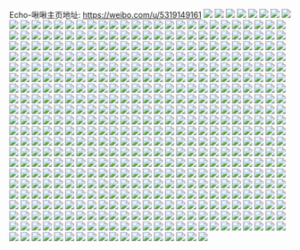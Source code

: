 Echo-啾啾主页地址: https://weibo.com/u/5319149161 
![](https://wx4.sinaimg.cn/mw2000/005NYBGply1h9jtif87vxj30wi10d443.jpg) 
![](https://wx4.sinaimg.cn/mw2000/005NYBGply1h9jtievoexj30wh1istib.jpg) 
![](https://wx4.sinaimg.cn/mw2000/005NYBGply1h9jtifme7ej30wi1it12x.jpg) 
![](https://wx4.sinaimg.cn/mw2000/005NYBGply1h907lr3vkzj31k522vkjl.jpg) 
![](https://wx4.sinaimg.cn/mw2000/005NYBGply1h907lsnb72j31lx258kjl.jpg) 
![](https://wx4.sinaimg.cn/mw2000/005NYBGply1h86996y9qxj31o0280e81.jpg) 
![](https://wx4.sinaimg.cn/mw2000/005NYBGply1h86997lfwyj31o0280e81.jpg) 
![](https://wx4.sinaimg.cn/mw2000/005NYBGply1h83rbi8rgpj30rr1dch0m.jpg) 
![](https://wx4.sinaimg.cn/mw2000/005NYBGply1h78kjb19rpj31kw0w010m.jpg) 
![](https://wx4.sinaimg.cn/mw2000/005NYBGply1h78kjbdlz2j30qo0zkn5m.jpg) 
![](https://wx4.sinaimg.cn/mw2000/005NYBGply1h78kjbovpqj30vq0nt0yb.jpg) 
![](https://wx4.sinaimg.cn/mw2000/005NYBGply1h78kjda0hrj31by1zwqgd.jpg) 
![](https://wx4.sinaimg.cn/mw2000/005NYBGply1h78kjaqt1oj311y1kwqk3.jpg) 
![](https://wx4.sinaimg.cn/mw2000/005NYBGply1h78kjc0r01j30u01syq7n.jpg) 
![](https://wx4.sinaimg.cn/mw2000/005NYBGply1h78kjco4xqj30w01kwthm.jpg) 
![](https://wx4.sinaimg.cn/mw2000/005NYBGply1h78kjcclcvj31871kwh00.jpg) 
![](https://wx4.sinaimg.cn/mw2000/005NYBGply1h78kjcvj1bj311x1kwdpf.jpg) 
![](https://wx4.sinaimg.cn/mw2000/005NYBGply1h6sdkcb8pxj31zq2oh4qq.jpg) 
![](https://wx4.sinaimg.cn/mw2000/005NYBGply1h6sdk1brbej31nz280ain.jpg) 
![](https://wx4.sinaimg.cn/mw2000/005NYBGply1h6sdjzoy63j31nz2804qq.jpg) 
![](https://wx4.sinaimg.cn/mw2000/005NYBGply1h6sdjreisxj31o02801ky.jpg) 
![](https://wx4.sinaimg.cn/mw2000/005NYBGply1h6sdju1sbdj31o02801ky.jpg) 
![](https://wx4.sinaimg.cn/mw2000/005NYBGply1h6sdjvhd4bj31o0280x6p.jpg) 
![](https://wx4.sinaimg.cn/mw2000/005NYBGply1h6sdk9kv9bj31kt23shdt.jpg) 
![](https://wx4.sinaimg.cn/mw2000/005NYBGply1h6sdjslrvoj31o0280gu5.jpg) 
![](https://wx4.sinaimg.cn/mw2000/005NYBGply1h6sdk2rllgj31nz280u0x.jpg) 
![](https://wx4.sinaimg.cn/mw2000/005NYBGply1h6sdjwv2bdj31o028010z.jpg) 
![](https://wx4.sinaimg.cn/mw2000/005NYBGply1h6sdjybovej31nz280u0x.jpg) 
![](https://wx4.sinaimg.cn/mw2000/005NYBGply1h6sdjpyn39j31nz280jwk.jpg) 
![](https://wx4.sinaimg.cn/mw2000/005NYBGply1h6q4mypaw1j31o0280hdu.jpg) 
![](https://wx4.sinaimg.cn/mw2000/005NYBGply1h6q4m8qjmcj32801o0wnz.jpg) 
![](https://wx4.sinaimg.cn/mw2000/005NYBGply1h6q4mwxr5aj32801o07d2.jpg) 
![](https://wx4.sinaimg.cn/mw2000/005NYBGply1h6q4muyqq3j31jo2281ky.jpg) 
![](https://wx4.sinaimg.cn/mw2000/005NYBGply1h6q4n0b5rdj32801o0x6p.jpg) 
![](https://wx4.sinaimg.cn/mw2000/005NYBGply1h6q4n8900bj31o02804qq.jpg) 
![](https://wx4.sinaimg.cn/mw2000/005NYBGply1h6q4n70z26j31o0280x6p.jpg) 
![](https://wx4.sinaimg.cn/mw2000/005NYBGply1h6q4o5udh9j315o334qv6.jpg) 
![](https://wx4.sinaimg.cn/mw2000/005NYBGply1h6mcpu1ou3j32802yoqv8.jpg) 
![](https://wx4.sinaimg.cn/mw2000/005NYBGply1h6mcpr9pqaj316o1kw1kx.jpg) 
![](https://wx4.sinaimg.cn/mw2000/005NYBGply1h6mcbym0bpj31o0280qf2.jpg) 
![](https://wx4.sinaimg.cn/mw2000/005NYBGply1h6lg34l40cj328028014t.jpg) 
![](https://wx4.sinaimg.cn/mw2000/005NYBGply1h6lg2yric3j30xc3vru0x.jpg) 
![](https://wx4.sinaimg.cn/mw2000/005NYBGply1h6lg41gsljj31o02budm9.jpg) 
![](https://wx4.sinaimg.cn/mw2000/005NYBGply1h6lg3110mhj315o38hgti.jpg) 
![](https://wx4.sinaimg.cn/mw2000/005NYBGply1h6gsw9eys1j32do369k2d.jpg) 
![](https://wx4.sinaimg.cn/mw2000/005NYBGply1h6gsjueylhj312h0whncr.jpg) 
![](https://wx4.sinaimg.cn/mw2000/005NYBGply1h6gsmnymuqj315o2et1ky.jpg) 
![](https://wx4.sinaimg.cn/mw2000/005NYBGply1h6gsjmql0zj315o33oq6k.jpg) 
![](https://wx4.sinaimg.cn/mw2000/005NYBGply1h6gsjozzygj30xc4xs4qq.jpg) 
![](https://wx4.sinaimg.cn/mw2000/005NYBGply1h6gsq6sesxj313u0tun7x.jpg) 
![](https://wx4.sinaimg.cn/mw2000/005NYBGply1h6gsk0ppklj32bz340nbo.jpg) 
![](https://wx4.sinaimg.cn/mw2000/005NYBGply1h6gstp3j46j30u0140gpl.jpg) 
![](https://wx4.sinaimg.cn/mw2000/005NYBGply1h6gsyiak19j31o02you0y.jpg) 
![](https://wx4.sinaimg.cn/mw2000/005NYBGply1h6fsogpyywj31o01o0e81.jpg) 
![](https://wx4.sinaimg.cn/mw2000/005NYBGply1h6fso77yrej32c02c0kjm.jpg) 
![](https://wx4.sinaimg.cn/mw2000/005NYBGply1h65a24jo4ej32c03407wi.jpg) 
![](https://wx4.sinaimg.cn/mw2000/005NYBGply1h65a23cag3j32c033zx6p.jpg) 
![](https://wx4.sinaimg.cn/mw2000/005NYBGply1h65a2795q8j31o0280npd.jpg) 
![](https://wx4.sinaimg.cn/mw2000/005NYBGply1h5toh8s8j4j32bu35s4qq.jpg) 
![](https://wx4.sinaimg.cn/mw2000/005NYBGply1h65a25oxsuj31o0280n4k.jpg) 
![](https://wx4.sinaimg.cn/mw2000/005NYBGply1h65a20zdhyj31o02807wi.jpg) 
![](https://wx4.sinaimg.cn/mw2000/005NYBGply1h65a28drdqj31o0280qv5.jpg) 
![](https://wx4.sinaimg.cn/mw2000/005NYBGply1h65a22fp27j31o028w4qq.jpg) 
![](https://wx4.sinaimg.cn/mw2000/005NYBGply1h65a2btofbj31o0280kjl.jpg) 
![](https://wx4.sinaimg.cn/mw2000/005NYBGply1h65a1y9jsmj32c034x4qq.jpg) 
![](https://wx4.sinaimg.cn/mw2000/005NYBGply1h65a1z7s40j32c0340qv5.jpg) 
![](https://wx4.sinaimg.cn/mw2000/005NYBGply1h65a29mid6j31o0280dns.jpg) 
![](https://wx4.sinaimg.cn/mw2000/005NYBGply1h65a2aoyknj31o028044k.jpg) 
![](https://wx4.sinaimg.cn/mw2000/005NYBGply1h65a2djsi6j31sc2ds4qp.jpg) 
![](https://wx4.sinaimg.cn/mw2000/005NYBGply1h65a2ctxe5j32bz2bzqv6.jpg) 
![](https://wx4.sinaimg.cn/mw2000/005NYBGply1h60pfwt1i7j31o0280wux.jpg) 
![](https://wx4.sinaimg.cn/mw2000/005NYBGply1h60pfxyou6j32801o0e0d.jpg) 
![](https://wx4.sinaimg.cn/mw2000/005NYBGply1h60pg0k9vvj31o02804qq.jpg) 
![](https://wx4.sinaimg.cn/mw2000/005NYBGply1h60pfq09xdj32c033z4qq.jpg) 
![](https://wx4.sinaimg.cn/mw2000/005NYBGply1h60pg4in0cj32c033z4qr.jpg) 
![](https://wx4.sinaimg.cn/mw2000/005NYBGply1h60pfsbzlxj32c033z4qq.jpg) 
![](https://wx4.sinaimg.cn/mw2000/005NYBGply1h60pkdhgtfj315o3344qp.jpg) 
![](https://wx4.sinaimg.cn/mw2000/005NYBGply1h60pkca0hij315o3340z0.jpg) 
![](https://wx4.sinaimg.cn/mw2000/005NYBGply1h60pfufforj31j921oq95.jpg) 
![](https://wx4.sinaimg.cn/mw2000/005NYBGply1h5w724a2z9j31nz2804qq.jpg) 
![](https://wx4.sinaimg.cn/mw2000/005NYBGply1h5w74lgty3j315o1qi7wh.jpg) 
![](https://wx4.sinaimg.cn/mw2000/005NYBGply1h5to5nvs96j31o02811ky.jpg) 
![](https://wx4.sinaimg.cn/mw2000/005NYBGply1h5x4tvw55wj32801o0e81.jpg) 
![](https://wx4.sinaimg.cn/mw2000/005NYBGply1h5w722aznoj32c03404qr.jpg) 
![](https://wx4.sinaimg.cn/mw2000/005NYBGply1h5x4tprmy2j30xc23043m.jpg) 
![](https://wx4.sinaimg.cn/mw2000/005NYBGply1h5x4x0r82hj31o0280ajb.jpg) 
![](https://wx4.sinaimg.cn/mw2000/005NYBGply1h5x4wrkm39j32d8340e84.jpg) 
![](https://wx4.sinaimg.cn/mw2000/005NYBGply1h5x53sp14tj30wi1yckjl.jpg) 
![](https://wx4.sinaimg.cn/mw2000/005NYBGply1h5w47kbqutj32c03401l0.jpg) 
![](https://wx4.sinaimg.cn/mw2000/005NYBGply1h5w47lpulaj32c0340e83.jpg) 
![](https://wx4.sinaimg.cn/mw2000/005NYBGply1h5w47igrk1j32c03404qt.jpg) 
![](https://wx4.sinaimg.cn/mw2000/005NYBGply1h5w48flahtj315o336e82.jpg) 
![](https://wx4.sinaimg.cn/mw2000/005NYBGply1h5w47o1olyj31p129eu0y.jpg) 
![](https://wx4.sinaimg.cn/mw2000/005NYBGply1h5to9ryfzzj31o02buqv5.jpg) 
![](https://wx4.sinaimg.cn/mw2000/005NYBGply1h5to9pdczwj31o02yokjn.jpg) 
![](https://wx4.sinaimg.cn/mw2000/005NYBGply1h5toa00nz0j32b135snpd.jpg) 
![](https://wx4.sinaimg.cn/mw2000/005NYBGply1h5to9zbdy8j335s23u4qp.jpg) 
![](https://wx4.sinaimg.cn/mw2000/005NYBGply1h5sk54d8cmj31o0280kjm.jpg) 
![](https://wx4.sinaimg.cn/mw2000/005NYBGply1h5skj67q8mj315o345e82.jpg) 
![](https://wx4.sinaimg.cn/mw2000/005NYBGply1h5skj2yah1j30xc3phqv6.jpg) 
![](https://wx4.sinaimg.cn/mw2000/005NYBGply1h5sk59400cj31o02amnpe.jpg) 
![](https://wx4.sinaimg.cn/mw2000/005NYBGply1h5sk5d064vj31o02814qr.jpg) 
![](https://wx4.sinaimg.cn/mw2000/005NYBGply1h5skkd8xjyj315o3371ky.jpg) 
![](https://wx4.sinaimg.cn/mw2000/005NYBGply1h5sk5qx1k3j31ny280hdu.jpg) 
![](https://wx4.sinaimg.cn/mw2000/005NYBGply1h5skldu5v9j315o336qv5.jpg) 
![](https://wx4.sinaimg.cn/mw2000/005NYBGply1h5sk5kfj1zj31p329ie82.jpg) 
![](https://wx4.sinaimg.cn/mw2000/005NYBGply1h5sk5hcycxj31ny2801kz.jpg) 
![](https://wx4.sinaimg.cn/mw2000/005NYBGply1h5sk5wvsnzj31ou296hdu.jpg) 
![](https://wx4.sinaimg.cn/mw2000/005NYBGply1h5sk525didj31ny280b2b.jpg) 
![](https://wx4.sinaimg.cn/mw2000/005NYBGply1h5paw5dgnxj31o0280b2a.jpg) 
![](https://wx4.sinaimg.cn/mw2000/005NYBGply1h5payzh7ukj32c03401kz.jpg) 
![](https://wx4.sinaimg.cn/mw2000/005NYBGply1h5paw6tz4ej31o0280e82.jpg) 
![](https://wx4.sinaimg.cn/mw2000/005NYBGply1h5paw93mxsj316o1kwe81.jpg) 
![](https://wx4.sinaimg.cn/mw2000/005NYBGply1h5pawh2ck4j31o0280u0y.jpg) 
![](https://wx4.sinaimg.cn/mw2000/005NYBGply1h5pawaktlgj31o0280hdu.jpg) 
![](https://wx4.sinaimg.cn/mw2000/005NYBGply1h5pawdeyeyj31o0280b2b.jpg) 
![](https://wx4.sinaimg.cn/mw2000/005NYBGply1h5pawik6xbj31o0280u0y.jpg) 
![](https://wx4.sinaimg.cn/mw2000/005NYBGply1h5paw3z0oxj31f724t1kr.jpg) 
![](https://wx4.sinaimg.cn/mw2000/005NYBGply1h5pawngfbej31o0280npf.jpg) 
![](https://wx4.sinaimg.cn/mw2000/005NYBGply1h5pawpc4wwj31o02804qr.jpg) 
![](https://wx4.sinaimg.cn/mw2000/005NYBGply1h5pax6fu2ij31o02801kz.jpg) 
![](https://wx4.sinaimg.cn/mw2000/005NYBGply1h5pawbuxj5j31o0280npd.jpg) 
![](https://wx4.sinaimg.cn/mw2000/005NYBGply1h5paw3csvhj31o02804qr.jpg) 
![](https://wx4.sinaimg.cn/mw2000/005NYBGply1h5pbat5vy9j31o1280npd.jpg) 
![](https://wx4.sinaimg.cn/mw2000/005NYBGply1h5pbauckoyj31o1280qv5.jpg) 
![](https://wx4.sinaimg.cn/mw2000/005NYBGply1h5pbavj5j9j31o1280qv5.jpg) 
![](https://wx4.sinaimg.cn/mw2000/005NYBGply1h5pbb05ibdj31o1280e81.jpg) 
![](https://wx4.sinaimg.cn/mw2000/005NYBGply1h5pbaxzrcmj31o1280b29.jpg) 
![](https://wx4.sinaimg.cn/mw2000/005NYBGply1h5pbaz47k2j31o12807wh.jpg) 
![](https://wx4.sinaimg.cn/mw2000/005NYBGply1h5pbaws5frj31o1280npd.jpg) 
![](https://wx4.sinaimg.cn/mw2000/005NYBGply1h5pbb1edwnj31o1280qv5.jpg) 
![](https://wx4.sinaimg.cn/mw2000/005NYBGply1h5q7tyngf3j31o1280qv5.jpg) 
![](https://wx4.sinaimg.cn/mw2000/005NYBGply1h5iaaih4tcj31o0280npd.jpg) 
![](https://wx4.sinaimg.cn/mw2000/005NYBGply1h5iaav3d3hj31o0280u0x.jpg) 
![](https://wx4.sinaimg.cn/mw2000/005NYBGply1h5iab8ob0jj31o0280u0x.jpg) 
![](https://wx4.sinaimg.cn/mw2000/005NYBGply1h5ias9y1vfj32801o0kjl.jpg) 
![](https://wx4.sinaimg.cn/mw2000/005NYBGply1h5iau4hd9ij31o0280npd.jpg) 
![](https://wx4.sinaimg.cn/mw2000/005NYBGply1h5iarrahi9j32801o0hdt.jpg) 
![](https://wx4.sinaimg.cn/mw2000/005NYBGply1h5iatji423j30u01407fk.jpg) 
![](https://wx4.sinaimg.cn/mw2000/005NYBGply1h5ias67aw7j32801o0hdt.jpg) 
![](https://wx4.sinaimg.cn/mw2000/005NYBGply1h5iarvcay9j32801o0kjl.jpg) 
![](https://wx4.sinaimg.cn/mw2000/005NYBGply1h5ias0x5hpj32801o0hdt.jpg) 
![](https://wx4.sinaimg.cn/mw2000/005NYBGply1h4zoc80fghj30wp17m15z.jpg) 
![](https://wx4.sinaimg.cn/mw2000/005NYBGply1h4zoc8sddmj31401hc19c.jpg) 
![](https://wx4.sinaimg.cn/mw2000/005NYBGply1h4zoc9pt7aj31401hck3q.jpg) 
![](https://wx4.sinaimg.cn/mw2000/005NYBGply1h4zocfmkdfj31sc2dsx6q.jpg) 
![](https://wx4.sinaimg.cn/mw2000/005NYBGply1h4zocditqnj31o02807wi.jpg) 
![](https://wx4.sinaimg.cn/mw2000/005NYBGply1h4zoneyixyj30tu13u7b0.jpg) 
![](https://wx4.sinaimg.cn/mw2000/005NYBGply1h4zofgs6apj30u0140gvd.jpg) 
![](https://wx4.sinaimg.cn/mw2000/005NYBGply1h4v6k167qyj31o02801b3.jpg) 
![](https://wx4.sinaimg.cn/mw2000/005NYBGply1h4v6k0rwbkj31o0280nfh.jpg) 
![](https://wx4.sinaimg.cn/mw2000/005NYBGply1h4v6k0aopmj30wi1yctml.jpg) 
![](https://wx4.sinaimg.cn/mw2000/005NYBGply1h19i06yxq0j32c02s0npe.jpg) 
![](https://wx4.sinaimg.cn/mw2000/005NYBGply1h19i08z5ydj30vc15sn35.jpg) 
![](https://wx4.sinaimg.cn/mw2000/005NYBGply1h19i083vhcj30vc15ster.jpg) 
![](https://wx4.sinaimg.cn/mw2000/005NYBGply1h19i0aqun3j30vc15s0yr.jpg) 
![](https://wx4.sinaimg.cn/mw2000/005NYBGply1h19i0df2zoj30lc0sgtbq.jpg) 
![](https://wx4.sinaimg.cn/mw2000/005NYBGply1h19i0boy98j30kx0sgad9.jpg) 
![](https://wx4.sinaimg.cn/mw2000/005NYBGply1h19i0dt99cj30lc0sgad3.jpg) 
![](https://wx4.sinaimg.cn/mw2000/005NYBGply1h19i0b4w9vj30vc15stel.jpg) 
![](https://wx4.sinaimg.cn/mw2000/005NYBGply1h19i0a35dlj30vc15sjx3.jpg) 
![](https://wx4.sinaimg.cn/mw2000/005NYBGply1h19i0ae6e2j30vc15sag5.jpg) 
![](https://wx4.sinaimg.cn/mw2000/005NYBGply1h19i09p9w0j30vc15sag6.jpg) 
![](https://wx4.sinaimg.cn/mw2000/005NYBGply1h19i0bet4ej30vc15sn3b.jpg) 
![](https://wx4.sinaimg.cn/mw2000/005NYBGply1h19i0epp33j30vc15stds.jpg) 
![](https://wx4.sinaimg.cn/mw2000/005NYBGply1h19i054nlhj315s0vctek.jpg) 
![](https://wx4.sinaimg.cn/mw2000/005NYBGply1h19i09clk0j30vc15s7af.jpg) 
![](https://wx4.sinaimg.cn/mw2000/005NYBGply1h19i0cfx8pj30vc15swn1.jpg) 
![](https://wx4.sinaimg.cn/mw2000/005NYBGply1h19i08lypnj30vc15s0zb.jpg) 
![](https://wx4.sinaimg.cn/mw2000/005NYBGply1h19i0eaatvj30sg0lcwhx.jpg) 
![](https://wx4.sinaimg.cn/mw2000/005NYBGply1h11h8txes9j31ys2y7e7n.jpg) 
![](https://wx4.sinaimg.cn/mw2000/005NYBGply1h11h8w0w3ej323u349e81.jpg) 
![](https://wx4.sinaimg.cn/mw2000/005NYBGply1h11h8riqiuj322f35sb29.jpg) 
![](https://wx4.sinaimg.cn/mw2000/005NYBGply1h11h8ybhczj31zi31k7wh.jpg) 
![](https://wx4.sinaimg.cn/mw2000/005NYBGply1h11h95m4bbj323u35shdt.jpg) 
![](https://wx4.sinaimg.cn/mw2000/005NYBGply1h11h93eqsjj321y32yb29.jpg) 
![](https://wx4.sinaimg.cn/mw2000/005NYBGply1h11h8zpjjsj323u35s1kx.jpg) 
![](https://wx4.sinaimg.cn/mw2000/005NYBGply1h11h91j8klj321831v1kx.jpg) 
![](https://wx4.sinaimg.cn/mw2000/005NYBGply1h11h97lk44j320g30q7wh.jpg) 
![](https://wx4.sinaimg.cn/mw2000/005NYBGply1gzth8gacuxj30ku0rs0w4.jpg) 
![](https://wx4.sinaimg.cn/mw2000/005NYBGply1gzdf7vq6mzj30wi1ycamj.jpg) 
![](https://wx4.sinaimg.cn/mw2000/005NYBGply1gzdf2j04e0j30vc0vc49f.jpg) 
![](https://wx4.sinaimg.cn/mw2000/005NYBGply1gytjcz3iyrj30k00zkte4.jpg) 
![](https://wx4.sinaimg.cn/mw2000/005NYBGply1gytjcxx6nvj32c03401l0.jpg) 
![](https://wx4.sinaimg.cn/mw2000/005NYBGply1gy7pz4ag7qj30wi0odgut.jpg) 
![](https://wx4.sinaimg.cn/mw2000/005NYBGply1gy7pz2yu9mj30wi17b7jh.jpg) 
![](https://wx4.sinaimg.cn/mw2000/005NYBGply1gy7pz8embuj30wi17b4dm.jpg) 
![](https://wx4.sinaimg.cn/mw2000/005NYBGply1gy7pz9xj7xj30wi17b17u.jpg) 
![](https://wx4.sinaimg.cn/mw2000/005NYBGply1gy7pzibmxqj30xc22zx3o.jpg) 
![](https://wx4.sinaimg.cn/mw2000/005NYBGply1gy7pzfqr4sj30wi17baq7.jpg) 
![](https://wx4.sinaimg.cn/mw2000/005NYBGply1gy7pzhdju6j30wi17b4fz.jpg) 
![](https://wx4.sinaimg.cn/mw2000/005NYBGply1gy7pzd7a1xj30wi17bh1r.jpg) 
![](https://wx4.sinaimg.cn/mw2000/005NYBGply1gy7pzb6ixsj30wi17b18b.jpg) 
![](https://wx4.sinaimg.cn/mw2000/005NYBGply1gy47el1i3mj30uk53c4qq.jpg) 
![](https://wx4.sinaimg.cn/mw2000/005NYBGply1gy47dxgu71j315o35j4qq.jpg) 
![](https://wx4.sinaimg.cn/mw2000/005NYBGply1gy47dtuqzij315o1qyaw4.jpg) 
![](https://wx4.sinaimg.cn/mw2000/005NYBGply1gy47egcgmqj30vc15stp5.jpg) 
![](https://wx4.sinaimg.cn/mw2000/005NYBGply1gy47fua11tj32c0340npe.jpg) 
![](https://wx4.sinaimg.cn/mw2000/005NYBGply1gy47ehjxzgj30tp0ma49e.jpg) 
![](https://wx4.sinaimg.cn/mw2000/005NYBGply1gy47eiuephj30qn0zk48p.jpg) 
![](https://wx4.sinaimg.cn/mw2000/005NYBGply1gy47e37tdfj315o3341ky.jpg) 
![](https://wx4.sinaimg.cn/mw2000/005NYBGply1gy47exuvaij329n30vqv6.jpg) 
![](https://wx4.sinaimg.cn/mw2000/005NYBGply1gy47e5jsq0j30uk6ed1kz.jpg) 
![](https://wx4.sinaimg.cn/mw2000/005NYBGply1gy47g8a3yuj32c0340e83.jpg) 
![](https://wx4.sinaimg.cn/mw2000/005NYBGply1gy47ezj8izj30nc0rddne.jpg) 
![](https://wx4.sinaimg.cn/mw2000/005NYBGply1gy47flv5tej32c0358e84.jpg) 
![](https://wx4.sinaimg.cn/mw2000/005NYBGply1gy47eeoxvkj326c2y7e83.jpg) 
![](https://wx4.sinaimg.cn/mw2000/005NYBGply1gy47i1z0cbj30vc16ytp5.jpg) 
![](https://wx4.sinaimg.cn/mw2000/005NYBGply1gy47fpikbhj315s0vctnp.jpg) 
![](https://wx4.sinaimg.cn/mw2000/005NYBGply1gy47enbl0gj30xc39ax6p.jpg) 
![](https://wx4.sinaimg.cn/mw2000/005NYBGply1gy47fwtntyj30vc15s7i1.jpg) 
![](https://wx4.sinaimg.cn/mw2000/005NYBGply1gxttw0wm2qj30u01407b5.jpg) 
![](https://wx4.sinaimg.cn/mw2000/005NYBGply1gxttw1bog3j30u0140q94.jpg) 
![](https://wx4.sinaimg.cn/mw2000/005NYBGply1gxttvz3x2bj30u0140tfy.jpg) 
![](https://wx4.sinaimg.cn/mw2000/005NYBGply1gxttw023b4j30u0140wle.jpg) 
![](https://wx4.sinaimg.cn/mw2000/005NYBGply1gxttvzhzlxj30u01400z0.jpg) 
![](https://wx4.sinaimg.cn/mw2000/005NYBGply1gxttw1t50nj30u0140grr.jpg) 
![](https://wx4.sinaimg.cn/mw2000/005NYBGply1gxttvyd8waj30u0140gr2.jpg) 
![](https://wx4.sinaimg.cn/mw2000/005NYBGply1gxttw2aba7j30u0140n4x.jpg) 
![](https://wx4.sinaimg.cn/mw2000/005NYBGply1gxttvyp46vj30u10u0juw.jpg) 
![](https://wx4.sinaimg.cn/mw2000/005NYBGply1gxa0y387wpj30vc15sn64.jpg) 
![](https://wx4.sinaimg.cn/mw2000/005NYBGply1gxa4surswmj32c02c0npe.jpg) 
![](https://wx4.sinaimg.cn/mw2000/005NYBGply1gxa0y0clnsj30vc15s11k.jpg) 
![](https://wx4.sinaimg.cn/mw2000/005NYBGply1gxa0zd5vthj30vc0vcwiv.jpg) 
![](https://wx4.sinaimg.cn/mw2000/005NYBGply1gxa103c7xbj32dw2dwu0x.jpg) 
![](https://wx4.sinaimg.cn/mw2000/005NYBGply1gxa0z10uo8j31kw1kwha4.jpg) 
![](https://wx4.sinaimg.cn/mw2000/005NYBGply1gxa0z4eo5fj316o1ly7ma.jpg) 
![](https://wx4.sinaimg.cn/mw2000/005NYBGply1gxa4yyzcnnj30vc15sq9f.jpg) 
![](https://wx4.sinaimg.cn/mw2000/005NYBGply1gxa0yoq6ixj315r1jo7qh.jpg) 
![](https://wx4.sinaimg.cn/mw2000/005NYBGply1gxa52zmow6j316o1kw1en.jpg) 
![](https://wx4.sinaimg.cn/mw2000/005NYBGply1gxa104vs4rj30vv0vch2s.jpg) 
![](https://wx4.sinaimg.cn/mw2000/005NYBGply1gxa0zcg583j30vc0vcjzl.jpg) 
![](https://wx4.sinaimg.cn/mw2000/005NYBGply1gxa0zducwsj30vc0vc795.jpg) 
![](https://wx4.sinaimg.cn/mw2000/005NYBGply1gxa0xyqsphj30vc15stle.jpg) 
![](https://wx4.sinaimg.cn/mw2000/005NYBGply1gxa0zf9heej30vc16stkv.jpg) 
![](https://wx4.sinaimg.cn/mw2000/005NYBGply1gxa0yfkx3vj30vc15s7db.jpg) 
![](https://wx4.sinaimg.cn/mw2000/005NYBGply1gxa4tybublj31cx2ku4m0.jpg) 
![](https://wx4.sinaimg.cn/mw2000/005NYBGply1gx0yru67p0j32c02c0u0x.jpg) 
![](https://wx4.sinaimg.cn/mw2000/005NYBGply1gx0yre4jtbj30u014049j.jpg) 
![](https://wx4.sinaimg.cn/mw2000/005NYBGply1gvyweudtmuj30vc15s7cz.jpg) 
![](https://wx4.sinaimg.cn/mw2000/005NYBGply1gvywetxe51j30vc15s7fh.jpg) 
![](https://wx4.sinaimg.cn/mw2000/005NYBGply1gvyweuq7qkj30vc15sdq0.jpg) 
![](https://wx4.sinaimg.cn/mw2000/005NYBGply1gvywev1n4bj30vc15sqdo.jpg) 
![](https://wx4.sinaimg.cn/mw2000/005NYBGply1gvkwxsv03aj30u0140jy9.jpg) 
![](https://wx4.sinaimg.cn/mw2000/005NYBGply1gvkwxs8o36j61o0280qv502.jpg) 
![](https://wx4.sinaimg.cn/mw2000/005NYBGply1gvkwy4bpuhj615s0vch1302.jpg) 
![](https://wx4.sinaimg.cn/mw2000/005NYBGply1gvkwxv3go5j60rs140gv802.jpg) 
![](https://wx4.sinaimg.cn/mw2000/005NYBGply1gvkwyhw8tuj60rs1mwaqy02.jpg) 
![](https://wx4.sinaimg.cn/mw2000/005NYBGply1gvkwxxvzx4j628s3407wi02.jpg) 
![](https://wx4.sinaimg.cn/mw2000/005NYBGply1gvkwyl09jvj615s1emtq702.jpg) 
![](https://wx4.sinaimg.cn/mw2000/005NYBGply1gvkwyn7ofzj62862yx1ky02.jpg) 
![](https://wx4.sinaimg.cn/mw2000/005NYBGply1gvkwyr1b3aj62tc1vk1kx02.jpg) 
![](https://wx4.sinaimg.cn/mw2000/005NYBGply1gvkxigtg90j60vc15s7m502.jpg) 
![](https://wx4.sinaimg.cn/mw2000/005NYBGply1gvkx59muh5j615s0vc16j02.jpg) 
![](https://wx4.sinaimg.cn/mw2000/005NYBGply1gvkxggq1h3j60v315sdt002.jpg) 
![](https://wx4.sinaimg.cn/mw2000/005NYBGply1gvdzu711eej60wi1yc4qq02.jpg) 
![](https://wx4.sinaimg.cn/mw2000/005NYBGply1gvdzkvrdvoj61c92ds1kx02.jpg) 
![](https://wx4.sinaimg.cn/mw2000/005NYBGply1gvdzkyymkrj61c92ds1kx02.jpg) 
![](https://wx4.sinaimg.cn/mw2000/005NYBGply1gvdzl340k3j61c92ds7wh02.jpg) 
![](https://wx4.sinaimg.cn/mw2000/005NYBGply1gvdzl14ricj61c92ds1kx02.jpg) 
![](https://wx4.sinaimg.cn/mw2000/005NYBGply1gvdzl6atrtj31c92ds4qp.jpg) 
![](https://wx4.sinaimg.cn/mw2000/005NYBGply1gvdzkxp4q8j61c92ds1kx02.jpg) 
![](https://wx4.sinaimg.cn/mw2000/005NYBGply1gvdzlg0qv4j32c0340npe.jpg) 
![](https://wx4.sinaimg.cn/mw2000/005NYBGply1gvdzldomstj62c0340u0z02.jpg) 
![](https://wx4.sinaimg.cn/mw2000/005NYBGply1gvdzli2tjtj32c0340qv5.jpg) 
![](https://wx4.sinaimg.cn/mw2000/005NYBGply1gvdzla64lfj31nu2yee81.jpg) 
![](https://wx4.sinaimg.cn/mw2000/005NYBGply1gvdzkulb35j31c92dsnfc.jpg) 
![](https://wx4.sinaimg.cn/mw2000/005NYBGply1gvdzl8105qj61c92ds1kx02.jpg) 
![](https://wx4.sinaimg.cn/mw2000/005NYBGply1gv9cwv5j8yj60vc15stpz02.jpg) 
![](https://wx4.sinaimg.cn/mw2000/005NYBGply1gv9conjps3j63402c0kjn02.jpg) 
![](https://wx4.sinaimg.cn/mw2000/005NYBGply1gv04po2ktyj60ku0rstco02.jpg) 
![](https://wx4.sinaimg.cn/mw2000/005NYBGply1gv04sed5xdj30mi0u0dmq.jpg) 
![](https://wx4.sinaimg.cn/mw2000/005NYBGply1gv04pnpio3j30rs0ku78g.jpg) 
![](https://wx4.sinaimg.cn/mw2000/005NYBGply1gv04pj1xcjj60ku0rs77q02.jpg) 
![](https://wx4.sinaimg.cn/mw2000/005NYBGply1gv04sh5bp9j60u01hc4qp02.jpg) 
![](https://wx4.sinaimg.cn/mw2000/005NYBGply1gv04pn6unuj30ku0rstc3.jpg) 
![](https://wx4.sinaimg.cn/mw2000/005NYBGply1guz2039qkej60vc15sal902.jpg) 
![](https://wx4.sinaimg.cn/mw2000/005NYBGply1gu89srzysgj63402c04qp02.jpg) 
![](https://wx4.sinaimg.cn/mw2000/005NYBGply1gtxzvz2a5vj32yo280qv7.jpg) 
![](https://wx4.sinaimg.cn/mw2000/005NYBGply1gtxzvuvwylj32c03421l0.jpg) 
![](https://wx4.sinaimg.cn/mw2000/005NYBGply1gtxzw1rxzrj32c02c0qv5.jpg) 
![](https://wx4.sinaimg.cn/mw2000/005NYBGply1gtxzw2rn0oj315o2bce58.jpg) 
![](https://wx4.sinaimg.cn/mw2000/005NYBGply1gts9muqld6j30vc15sqda.jpg) 
![](https://wx4.sinaimg.cn/mw2000/005NYBGply1gts9nlqfqsj30zp0pjn4w.jpg) 
![](https://wx4.sinaimg.cn/mw2000/005NYBGply1gts9mv77o5j30vc15sdnk.jpg) 
![](https://wx4.sinaimg.cn/mw2000/005NYBGply1gts9msa98oj3272272x6q.jpg) 
![](https://wx4.sinaimg.cn/mw2000/005NYBGply1gts9n2qfruj32c02c01ky.jpg) 
![](https://wx4.sinaimg.cn/mw2000/005NYBGply1gts9mjsn3aj333z2bz1kz.jpg) 
![](https://wx4.sinaimg.cn/mw2000/005NYBGply1gts9moekpkj3340340b2b.jpg) 
![](https://wx4.sinaimg.cn/mw2000/005NYBGply1gts9mktigyj31400u07gf.jpg) 
![](https://wx4.sinaimg.cn/mw2000/005NYBGply1gts9mkdod9j30w10smtdr.jpg) 
![](https://wx4.sinaimg.cn/mw2000/005NYBGply1gtgq76nnixj31ix2djh7v.jpg) 
![](https://wx4.sinaimg.cn/mw2000/005NYBGply1gtgq9etb8sj31yc2xg1ky.jpg) 
![](https://wx4.sinaimg.cn/mw2000/005NYBGply1gtgq6ouvexj30xc1lr4qp.jpg) 
![](https://wx4.sinaimg.cn/mw2000/005NYBGply1gtgq62lp5tj30wi1y34km.jpg) 
![](https://wx4.sinaimg.cn/mw2000/005NYBGply1gtgq6n3op5j30s0340npe.jpg) 
![](https://wx4.sinaimg.cn/mw2000/005NYBGply1gtgq5ojnbxj30wg1lm17i.jpg) 
![](https://wx4.sinaimg.cn/mw2000/005NYBGply1gtgq6b84vpj30xc4607wj.jpg) 
![](https://wx4.sinaimg.cn/mw2000/005NYBGply1gtgq77dlbhj30wi1ls7qj.jpg) 
![](https://wx4.sinaimg.cn/mw2000/005NYBGply1gtgq5qe2tdj30xt1o47wh.jpg) 
![](https://wx4.sinaimg.cn/mw2000/005NYBGply1gtgq6eyzahj30q01a8h4h.jpg) 
![](https://wx4.sinaimg.cn/mw2000/005NYBGply1gtgq75fq83j31yc2xg1ky.jpg) 
![](https://wx4.sinaimg.cn/mw2000/005NYBGply1gtgq95x2l8j315k340b2b.jpg) 
![](https://wx4.sinaimg.cn/mw2000/005NYBGply1gtgq6sb025j315o2paqv6.jpg) 
![](https://wx4.sinaimg.cn/mw2000/005NYBGply1gtgq67mb6aj31sc2fox6q.jpg) 
![](https://wx4.sinaimg.cn/mw2000/005NYBGply1gtgq7kddfxj31ui2gqnpf.jpg) 
![](https://wx4.sinaimg.cn/mw2000/005NYBGply1gtgq7bsg6pj318x2drqv5.jpg) 
![](https://wx4.sinaimg.cn/mw2000/005NYBGply1gtgq9g09g2j31ln0wh1hz.jpg) 
![](https://wx4.sinaimg.cn/mw2000/005NYBGply1gtgq6103fxj31sc2fw4qr.jpg) 
![](https://wx4.sinaimg.cn/mw2000/005NYBGply1gtawd01o92j30vc15sgyp.jpg) 
![](https://wx4.sinaimg.cn/mw2000/005NYBGply1gtawd1ozwdj30vc15sqgh.jpg) 
![](https://wx4.sinaimg.cn/mw2000/005NYBGply1gtawcydqb3j30vc15s4c8.jpg) 
![](https://wx4.sinaimg.cn/mw2000/005NYBGply1gtawjuifi2j30vc15s7de.jpg) 
![](https://wx4.sinaimg.cn/mw2000/005NYBGply1gtawl4jc3kj30vc15sqf5.jpg) 
![](https://wx4.sinaimg.cn/mw2000/005NYBGply1gtawl5honij30vc15stle.jpg) 
![](https://wx4.sinaimg.cn/mw2000/005NYBGply1gt9nsig760j30mi0u0gst.jpg) 
![](https://wx4.sinaimg.cn/mw2000/005NYBGply1gt9nsfrubfj32c02c0npd.jpg) 
![](https://wx4.sinaimg.cn/mw2000/005NYBGply1gt9nsbiw2sj32c02c0kjm.jpg) 
![](https://wx4.sinaimg.cn/mw2000/005NYBGply1gt2rc69gzdj30vc0vcjwo.jpg) 
![](https://wx4.sinaimg.cn/mw2000/005NYBGply1gt2rbthsakj32c0340hdu.jpg) 
![](https://wx4.sinaimg.cn/mw2000/005NYBGply1gt2rc5infsj30vc15sdnh.jpg) 
![](https://wx4.sinaimg.cn/mw2000/005NYBGply1gsnn8xlgvbj30vc15sgts.jpg) 
![](https://wx4.sinaimg.cn/mw2000/005NYBGply1gsnn8wspbzj30vc15swos.jpg) 
![](https://wx4.sinaimg.cn/mw2000/005NYBGply1grvk3cq7xhj326d2whx2e.jpg) 
![](https://wx4.sinaimg.cn/mw2000/005NYBGply1grtft1hoirj32c02c0e7m.jpg) 
![](https://wx4.sinaimg.cn/mw2000/005NYBGply1grse085jj0j30tp19o4qp.jpg) 
![](https://wx4.sinaimg.cn/mw2000/005NYBGply1grle2um9swj30wi1ycu0z.jpg) 
![](https://wx4.sinaimg.cn/mw2000/005NYBGply1grle3co96bj30u00k6ahz.jpg) 
![](https://wx4.sinaimg.cn/mw2000/005NYBGply1gqp6rtof4sj30vc15skjm.jpg) 
![](https://wx4.sinaimg.cn/mw2000/005NYBGply1gqp6rnmqeuj30vc15sqv6.jpg) 
![](https://wx4.sinaimg.cn/mw2000/005NYBGply1gqp6rl1s6wj30vc15skjm.jpg) 
![](https://wx4.sinaimg.cn/mw2000/005NYBGply1gqp6rw13ldj315s0vcqh1.jpg) 
![](https://wx4.sinaimg.cn/mw2000/005NYBGply1gqp6rufawrj315s0vch1q.jpg) 
![](https://wx4.sinaimg.cn/mw2000/005NYBGply1gqp6rv67hpj30vc15snim.jpg) 
![](https://wx4.sinaimg.cn/mw2000/005NYBGply1gqp6rraahpj30vc15s4qq.jpg) 
![](https://wx4.sinaimg.cn/mw2000/005NYBGply1gqp6rhx1j3j30vc15skjm.jpg) 
![](https://wx4.sinaimg.cn/mw2000/005NYBGply1gqp6rxv1clj32c02c0qv5.jpg) 
![](https://wx4.sinaimg.cn/mw2000/005NYBGply1gqp6s5rsboj32c03407wk.jpg) 
![](https://wx4.sinaimg.cn/mw2000/005NYBGply1gq2wu5e86vj33402c0u0y.jpg) 
![](https://wx4.sinaimg.cn/mw2000/005NYBGply1gpls1zm8kkj32c0340e82.jpg) 
![](https://wx4.sinaimg.cn/mw2000/005NYBGply1go83hmj2jej30vc15s7le.jpg) 
![](https://wx4.sinaimg.cn/mw2000/005NYBGply1gnjv5yn4nzj31o0280b2a.jpg) 
![](https://wx4.sinaimg.cn/mw2000/005NYBGply1gnjv5zf0nmj31o0280x6p.jpg) 
![](https://wx4.sinaimg.cn/mw2000/005NYBGply1gnfel8v4wzj31o02804qr.jpg) 
![](https://wx4.sinaimg.cn/mw2000/005NYBGply1gnfel9uh14j31o02807wj.jpg) 
![](https://wx4.sinaimg.cn/mw2000/005NYBGply1gn1guob6yuj315s1kwkjl.jpg) 
![](https://wx4.sinaimg.cn/mw2000/005NYBGply1gn1guonue1j30u00u0nga.jpg) 
![](https://wx4.sinaimg.cn/mw2000/005NYBGply1gn1gunr7s4j31581kw4qp.jpg) 
![](https://wx4.sinaimg.cn/mw2000/005NYBGply1gn1gup03wlj30u00u0ncy.jpg) 
![](https://wx4.sinaimg.cn/mw2000/005NYBGply1gn1gupas7ej31400u0nkx.jpg) 
![](https://wx4.sinaimg.cn/mw2000/005NYBGply1gn1gupszxkj30u01401kx.jpg) 
![](https://wx4.sinaimg.cn/mw2000/005NYBGply1gn1guqbqoaj31501kwu0x.jpg) 
![](https://wx4.sinaimg.cn/mw2000/005NYBGply1gn1guqy8vxj30u01401kx.jpg) 
![](https://wx4.sinaimg.cn/mw2000/005NYBGply1gn1gurxypvj31501kwqv5.jpg) 
![](https://wx4.sinaimg.cn/mw2000/005NYBGply1gn1gusqfqnj316o1kwx6p.jpg) 
![](https://wx4.sinaimg.cn/mw2000/005NYBGply1gn1gut68lwj30u01407i0.jpg) 
![](https://wx4.sinaimg.cn/mw2000/005NYBGply1gn1gutze1xj316o1kwhdu.jpg) 
![](https://wx4.sinaimg.cn/mw2000/005NYBGply1gn1guvk402j31400u0ank.jpg) 
![](https://wx4.sinaimg.cn/mw2000/005NYBGply1gmt1ut69hwj32c02c04ny.jpg) 
![](https://wx4.sinaimg.cn/mw2000/005NYBGply1gmt1osuszgj32c02c0x0o.jpg) 
![](https://wx4.sinaimg.cn/mw2000/005NYBGply1gmieq060ofj30u01401aa.jpg) 
![](https://wx4.sinaimg.cn/mw2000/005NYBGply1gmieq1cltmj30u01404d4.jpg) 
![](https://wx4.sinaimg.cn/mw2000/005NYBGply1gmieq2is33j30u0140tjz.jpg) 
![](https://wx4.sinaimg.cn/mw2000/005NYBGply1gmieq3g0pqj30np10y4by.jpg) 
![](https://wx4.sinaimg.cn/mw2000/005NYBGply1gmieq4mfjfj30u0140nf9.jpg) 
![](https://wx4.sinaimg.cn/mw2000/005NYBGply1gmieq5w0l3j30u0140qik.jpg) 
![](https://wx4.sinaimg.cn/mw2000/005NYBGply1gmieq6ygvjj30u0140qk7.jpg) 
![](https://wx4.sinaimg.cn/mw2000/005NYBGply1gmieq806j1j30u0140h0r.jpg) 
![](https://wx4.sinaimg.cn/mw2000/005NYBGply1gmieq98690j30u0140wss.jpg) 
![](https://wx4.sinaimg.cn/mw2000/005NYBGply1gl9hfskv66j30u01hcdxn.jpg) 
![](https://wx4.sinaimg.cn/mw2000/005NYBGply1gj3wgft4szj30u00u0dlz.jpg) 
![](https://wx4.sinaimg.cn/mw2000/005NYBGply1gj3wgeug18j30u0140k0g.jpg) 
![](https://wx4.sinaimg.cn/mw2000/005NYBGply1gizi0aw6acj32c02c0kjl.jpg) 
![](https://wx4.sinaimg.cn/mw2000/005NYBGply1gizi0fqlwnj32c02c0npd.jpg) 
![](https://wx4.sinaimg.cn/mw2000/005NYBGply1gixla16rqqj31fo1fowon.jpg) 
![](https://wx4.sinaimg.cn/mw2000/005NYBGply1giez66akqjj31o02yokjo.jpg) 
![](https://wx4.sinaimg.cn/mw2000/005NYBGply1giez630eeej32io1f0x6q.jpg) 
![](https://wx4.sinaimg.cn/mw2000/005NYBGply1giez6b4krqj31o02yokjo.jpg) 
![](https://wx4.sinaimg.cn/mw2000/005NYBGply1giez6bvpfwj30u014kqhp.jpg) 
![](https://wx4.sinaimg.cn/mw2000/005NYBGply1giez57od04j31o02yohdw.jpg) 
![](https://wx4.sinaimg.cn/mw2000/005NYBGply1giez6eembpj30jy0zkgsf.jpg) 
![](https://wx4.sinaimg.cn/mw2000/005NYBGply1giez68xmoqj31mu2yox6q.jpg) 
![](https://wx4.sinaimg.cn/mw2000/005NYBGply1giez6dt26lj31o02yohdw.jpg) 
![](https://wx4.sinaimg.cn/mw2000/005NYBGply1giez67nw3jj31mu2yox6q.jpg) 
![](https://wx4.sinaimg.cn/mw2000/005NYBGply1gi97hay5j5j32b3340qv6.jpg) 
![](https://wx4.sinaimg.cn/mw2000/005NYBGply1gi97h8q9nij324b24au0x.jpg) 
![](https://wx4.sinaimg.cn/mw2000/005NYBGply1ghagmm0zanj30rs3341kx.jpg) 
![](https://wx4.sinaimg.cn/mw2000/005NYBGply1ghagmzhrtoj30rs2bcb29.jpg) 
![](https://wx4.sinaimg.cn/mw2000/005NYBGply1ghagob4jksj30rs3fhx6p.jpg) 
![](https://wx4.sinaimg.cn/mw2000/005NYBGply1ghagolriibj30rs24equq.jpg) 
![](https://wx4.sinaimg.cn/mw2000/005NYBGply1ghagmaas0nj30rs2bcqv5.jpg) 
![](https://wx4.sinaimg.cn/mw2000/005NYBGply1ghagp0vueoj30rs334e81.jpg) 
![](https://wx4.sinaimg.cn/mw2000/005NYBGply1ghagp79ub1j30rs1lwdx7.jpg) 
![](https://wx4.sinaimg.cn/mw2000/005NYBGply1ghagpkwglyj30rs3uwb29.jpg) 
![](https://wx4.sinaimg.cn/mw2000/005NYBGply1ghagpyooe1j30rs446b29.jpg) 
![](https://wx4.sinaimg.cn/mw2000/005NYBGply1ghagq6p7lxj30rs1lwqmq.jpg) 
![](https://wx4.sinaimg.cn/mw2000/005NYBGply1ghagnq9qs3j30rs2tvhdt.jpg) 
![](https://wx4.sinaimg.cn/mw2000/005NYBGply1ggl1d0mjg7j30rs16k17c.jpg) 
![](https://wx4.sinaimg.cn/mw2000/005NYBGply1ggl1dipv40j30rs2rkqr5.jpg) 
![](https://wx4.sinaimg.cn/mw2000/005NYBGply1ggl1eavjptj30rs2fz4qp.jpg) 
![](https://wx4.sinaimg.cn/mw2000/005NYBGply1ggl1egzhghj30rs1awdz7.jpg) 
![](https://wx4.sinaimg.cn/mw2000/005NYBGply1ggl1evrd67j32eo2sqe82.jpg) 
![](https://wx4.sinaimg.cn/mw2000/005NYBGply1ggl1cijxlgj30rs1aw1bx.jpg) 
![](https://wx4.sinaimg.cn/mw2000/005NYBGply1ggl1ex93epj30rs17hdsy.jpg) 
![](https://wx4.sinaimg.cn/mw2000/005NYBGply1ggl1efs19kj30rs2my4qp.jpg) 
![](https://wx4.sinaimg.cn/mw2000/005NYBGply1ggl1elb5p3j30rs2lt7t8.jpg) 
![](https://wx4.sinaimg.cn/mw2000/005NYBGply1ggcnp0v8u5j32c0340he8.jpg) 
![](https://wx4.sinaimg.cn/mw2000/005NYBGply1ggcnog9a0vj30rs1lwnpe.jpg) 
![](https://wx4.sinaimg.cn/mw2000/005NYBGply1ggcnodl9quj30rs1joh0k.jpg) 
![](https://wx4.sinaimg.cn/mw2000/005NYBGply1ggcnp55a1kj30nr2io7rx.jpg) 
![](https://wx4.sinaimg.cn/mw2000/005NYBGpgy1gfgl8pklmij31sz2jvhdy.jpg) 
![](https://wx4.sinaimg.cn/mw2000/005NYBGpgy1gfgl8i9gakj33gg56o1la.jpg) 
![](https://wx4.sinaimg.cn/mw2000/005NYBGpgy1gfgl84j6gdj32c0340hdu.jpg) 
![](https://wx4.sinaimg.cn/mw2000/005NYBGpgy1gfgl80wlj3j33402c0qv6.jpg) 
![](https://wx4.sinaimg.cn/mw2000/005NYBGpgy1gfd4bdt1j0j33gg56oqvb.jpg) 
![](https://wx4.sinaimg.cn/mw2000/005NYBGpgy1gfd4bewb2oj30yi1pc16s.jpg) 
![](https://wx4.sinaimg.cn/mw2000/005NYBGpgy1gfd4anizu6j33gg56ox6w.jpg) 
![](https://wx4.sinaimg.cn/mw2000/005NYBGpgy1gf3uot5kzpj30u0140jy6.jpg) 
![](https://wx4.sinaimg.cn/mw2000/005NYBGpgy1gf3usql4p1j30u0140453.jpg) 
![](https://wx4.sinaimg.cn/mw2000/005NYBGpgy1gf3uoty3pxj30u0140dls.jpg) 
![](https://wx4.sinaimg.cn/mw2000/005NYBGpgy1gf3uouhx5tj31400u00zy.jpg) 
![](https://wx4.sinaimg.cn/mw2000/005NYBGpgy1geowob1939j30zk0k011q.jpg) 
![](https://wx4.sinaimg.cn/mw2000/005NYBGply1ged8tbvoscj30rs1sub29.jpg) 
![](https://wx4.sinaimg.cn/mw2000/005NYBGply1ged8tans2hj30rs2xmkjl.jpg) 
![](https://wx4.sinaimg.cn/mw2000/005NYBGply1ged8tciwxpj30rs15onid.jpg) 
![](https://wx4.sinaimg.cn/mw2000/005NYBGply1ged8tibmtrj30rs1suhdt.jpg) 
![](https://wx4.sinaimg.cn/mw2000/005NYBGply1ged8tjaqf3j30rs2bchdt.jpg) 
![](https://wx4.sinaimg.cn/mw2000/005NYBGply1ged8th31d2j31kw16mb29.jpg) 
![](https://wx4.sinaimg.cn/mw2000/005NYBGply1ged8tkpao8j30rs2231kx.jpg) 
![](https://wx4.sinaimg.cn/mw2000/005NYBGply1ged8tfrwk3j30rs334kjm.jpg) 
![](https://wx4.sinaimg.cn/mw2000/005NYBGply1ged8tdhy76j30rs1qie81.jpg) 
![](https://wx4.sinaimg.cn/mw2000/005NYBGply1gdust3yi2yj30u00u0aka.jpg) 
![](https://wx4.sinaimg.cn/mw2000/005NYBGply1gdust4bptwj30u00u0qf7.jpg) 
![](https://wx4.sinaimg.cn/mw2000/005NYBGply1gdust5di2sj32c02c0hdt.jpg) 
![](https://wx4.sinaimg.cn/mw2000/005NYBGply1gdust95r87j30rs0v94d3.jpg) 
![](https://wx4.sinaimg.cn/mw2000/005NYBGply1gdust3klo5j30u0140h1g.jpg) 
![](https://wx4.sinaimg.cn/mw2000/005NYBGply1gdust8pgr2j30u00u0h2v.jpg) 
![](https://wx4.sinaimg.cn/mw2000/005NYBGply1gdust6vihej32c02c01ky.jpg) 
![](https://wx4.sinaimg.cn/mw2000/005NYBGply1gdust9kcmdj30u00u0qf4.jpg) 
![](https://wx4.sinaimg.cn/mw2000/005NYBGply1gdust7tgtrj32c02c07hh.jpg) 
![](https://wx4.sinaimg.cn/mw2000/005NYBGply1gduk5i4zgfj31mc25wwuv.jpg) 
![](https://wx4.sinaimg.cn/mw2000/005NYBGply1gctcxu30rej30ol0erthh.jpg) 
![](https://wx4.sinaimg.cn/mw2000/005NYBGply1gcdlp17i6oj31qa2cekgw.jpg) 
![](https://wx4.sinaimg.cn/mw2000/005NYBGply1gcdlp7cbsgj31w02iou0x.jpg) 
![](https://wx4.sinaimg.cn/mw2000/005NYBGply1gcdlpcphh9j31w02ioqv5.jpg) 
![](https://wx4.sinaimg.cn/mw2000/005NYBGply1gcdlpg1hnij31w02io7rg.jpg) 
![](https://wx4.sinaimg.cn/mw2000/005NYBGply1gc7rim43vsj31400u0b0g.jpg) 
![](https://wx4.sinaimg.cn/mw2000/005NYBGply1gc7ripmlawj31400u0tyi.jpg) 
![](https://wx4.sinaimg.cn/mw2000/005NYBGply1gc7riqtgm8j30u0140az3.jpg) 
![](https://wx4.sinaimg.cn/mw2000/005NYBGply1gc7rigcd9jj30u01401bw.jpg) 
![](https://wx4.sinaimg.cn/mw2000/005NYBGply1gc4yamphf7j30yi1pcavc.jpg) 
![](https://wx4.sinaimg.cn/mw2000/005NYBGply1gb81cf8lsij31w02iowym.jpg) 
![](https://wx4.sinaimg.cn/mw2000/005NYBGply1gb81cfp3tyj30u014045m.jpg) 
![](https://wx4.sinaimg.cn/mw2000/005NYBGply1gb81cg5l4uj30u01407b8.jpg) 
![](https://wx4.sinaimg.cn/mw2000/005NYBGply1gb81cgfg28j30u0140doh.jpg) 
![](https://wx4.sinaimg.cn/mw2000/005NYBGpgy1gahami8mn3j31c01c0axj.jpg) 
![](https://wx4.sinaimg.cn/mw2000/005NYBGpgy1gage9y49p1j30u0140q9l.jpg) 
![](https://wx4.sinaimg.cn/mw2000/005NYBGpgy1gagea7ld5zj33344mo1l4.jpg) 
![](https://wx4.sinaimg.cn/mw2000/005NYBGpgy1gage9wx12pj30u0140tfo.jpg) 
![](https://wx4.sinaimg.cn/mw2000/005NYBGpgy1ga8upkdwskj32801o0hdu.jpg) 
![](https://wx4.sinaimg.cn/mw2000/005NYBGpgy1g9zpsprsyij31hc0rcgy6.jpg) 
![](https://wx4.sinaimg.cn/mw2000/005NYBGpgy1g9zpssfvpyj31hc0rctms.jpg) 
![](https://wx4.sinaimg.cn/mw2000/005NYBGpgy1g9zpsv2id5j31hc0rcnbp.jpg) 
![](https://wx4.sinaimg.cn/mw2000/005NYBGpgy1g9zpsxf8scj31400u0dsi.jpg) 
![](https://wx4.sinaimg.cn/mw2000/005NYBGpgy1g9zpt7d8ndj33402dau0x.jpg) 
![](https://wx4.sinaimg.cn/mw2000/005NYBGpgy1g9zpsnfolpj31400u016o.jpg) 
![](https://wx4.sinaimg.cn/mw2000/005NYBGpgy1g9zptkykm0j32801o0kjm.jpg) 
![](https://wx4.sinaimg.cn/mw2000/005NYBGpgy1g9zptnc8owj31400u0qfy.jpg) 
![](https://wx4.sinaimg.cn/mw2000/005NYBGpgy1g9zptp1tikj30u0140wn1.jpg) 
![](https://wx4.sinaimg.cn/mw2000/005NYBGply1g9ol74kolfj31400u0aik.jpg) 
![](https://wx4.sinaimg.cn/mw2000/005NYBGply1g9ol76kggcj31400u0tw7.jpg) 
![](https://wx4.sinaimg.cn/mw2000/005NYBGply1g9ol73psw1j31400u04l8.jpg) 
![](https://wx4.sinaimg.cn/mw2000/005NYBGply1g9ol7c2jmaj31400u0qqq.jpg) 
![](https://wx4.sinaimg.cn/mw2000/005NYBGply1g9ol7dj9xjj30zk0k0k1d.jpg) 
![](https://wx4.sinaimg.cn/mw2000/005NYBGply1g9ol7f1jtij30zk0k0dn2.jpg) 
![](https://wx4.sinaimg.cn/mw2000/005NYBGply1g9ol7g6de5j30zk0k0n22.jpg) 
![](https://wx4.sinaimg.cn/mw2000/005NYBGply1g9ol7go4quj30n915c422.jpg) 
![](https://wx4.sinaimg.cn/mw2000/005NYBGply1g9ol7h78y2j30u01400y2.jpg) 
![](https://wx4.sinaimg.cn/mw2000/005NYBGply1g9gdndomdvj30yi1pckju.jpg) 
![](https://wx4.sinaimg.cn/mw2000/005NYBGply1g99dl7mudtj33402c04q8.jpg) 
![](https://wx4.sinaimg.cn/mw2000/005NYBGply1g99dli95ylj33402c0u0x.jpg) 
![](https://wx4.sinaimg.cn/mw2000/005NYBGply1g99dlwvggtj33402c0e82.jpg) 
![](https://wx4.sinaimg.cn/mw2000/005NYBGply1g99dl1z4prj33402c07wi.jpg) 
![](https://wx4.sinaimg.cn/mw2000/005NYBGpgy1g8irmjn1azj30u0140gy6.jpg) 
![](https://wx4.sinaimg.cn/mw2000/005NYBGpgy1g8irmiq3t9j30u01404dt.jpg) 
![](https://wx4.sinaimg.cn/mw2000/005NYBGpgy1g8irmke2mkj30u0140gxi.jpg) 
![](https://wx4.sinaimg.cn/mw2000/005NYBGpgy1g8irml2fcsj30u0140th5.jpg) 
![](https://wx4.sinaimg.cn/mw2000/005NYBGpgy1g8hfshs14lj32c0340u0x.jpg) 
![](https://wx4.sinaimg.cn/mw2000/005NYBGpgy1g8hfsr4zpkj32c0340u0x.jpg) 
![](https://wx4.sinaimg.cn/mw2000/005NYBGpgy1g8by6qxtb4j30rs1qiapb.jpg) 
![](https://wx4.sinaimg.cn/mw2000/005NYBGpgy1g8by6stcelj30rs1qiqnw.jpg) 
![](https://wx4.sinaimg.cn/mw2000/005NYBGpgy1g8by6tya2aj30rs1qi4an.jpg) 
![](https://wx4.sinaimg.cn/mw2000/005NYBGpgy1g8by6p2es3j30rs1qi7g9.jpg) 
![](https://wx4.sinaimg.cn/mw2000/005NYBGpgy1g88eaziqpoj30u014044r.jpg) 
![](https://wx4.sinaimg.cn/mw2000/005NYBGpgy1g88eb05psjj30u0140wla.jpg) 
![](https://wx4.sinaimg.cn/mw2000/005NYBGpgy1g88eb0oi90j30u0140gto.jpg) 
![](https://wx4.sinaimg.cn/mw2000/005NYBGpgy1g88eaylctej30u0140ahf.jpg) 
![](https://wx4.sinaimg.cn/mw2000/005NYBGpgy1g6yc8za2omj32yo1o0e82.jpg) 
![](https://wx4.sinaimg.cn/mw2000/005NYBGpgy1g6yc0wt1mrj32yo1o01ky.jpg) 
![](https://wx4.sinaimg.cn/mw2000/005NYBGpgy1g6ybxpmvmuj30u014044p.jpg) 
![](https://wx4.sinaimg.cn/mw2000/005NYBGpgy1g6ycbiuwj5j31hc0u0kjn.jpg) 
![](https://wx4.sinaimg.cn/mw2000/005NYBGpgy1g6ycc59e9tj31f312b1kx.jpg) 
![](https://wx4.sinaimg.cn/mw2000/005NYBGpgy1g6yc17hka4j30yi1pcdp3.jpg) 
![](https://wx4.sinaimg.cn/mw2000/005NYBGpgy1g6yc2iey45j30k00zk45v.jpg) 
![](https://wx4.sinaimg.cn/mw2000/005NYBGpgy1g6yc7x1huyj30yi1pc4qr.jpg) 
![](https://wx4.sinaimg.cn/mw2000/005NYBGpgy1g6ycevxy7hj30s90u0459.jpg) 
![](https://wx4.sinaimg.cn/mw2000/005NYBGpgy1g6ipioua14j30yi1pcgxo.jpg) 
![](https://wx4.sinaimg.cn/mw2000/005NYBGpgy1g6ipipnqwej30yi1pctm1.jpg) 
![](https://wx4.sinaimg.cn/mw2000/005NYBGpgy1g6ipinz4roj30yi1pcgye.jpg) 
![](https://wx4.sinaimg.cn/mw2000/005NYBGpgy1g6ipirlmy4j31w02iokjl.jpg) 
![](https://wx4.sinaimg.cn/mw2000/005NYBGply1g6b31dnj0qj30rs3zjqv5.jpg) 
![](https://wx4.sinaimg.cn/mw2000/005NYBGply1g6b31hrb3yj30rs3cekjl.jpg) 
![](https://wx4.sinaimg.cn/mw2000/005NYBGply1g6b31noj6vj30rs2w6e81.jpg) 
![](https://wx4.sinaimg.cn/mw2000/005NYBGply1g6b319ptnbj30rs3sle81.jpg) 
![](https://wx4.sinaimg.cn/mw2000/005NYBGply1g6b31qe5bwj30rs1sunef.jpg) 
![](https://wx4.sinaimg.cn/mw2000/005NYBGply1g6b31ynibwj30rs446x6p.jpg) 
![](https://wx4.sinaimg.cn/mw2000/005NYBGply1g6b327lmgoj30rs446hdu.jpg) 
![](https://wx4.sinaimg.cn/mw2000/005NYBGply1g6b32dyre6j30rs3cee81.jpg) 
![](https://wx4.sinaimg.cn/mw2000/005NYBGply1g6b32t13mmj30rs4p0b2a.jpg) 
![](https://wx4.sinaimg.cn/mw2000/005NYBGply1g62rgksutjj31400u0dpt.jpg) 
![](https://wx4.sinaimg.cn/mw2000/005NYBGply1g62rh8hm4hj32c03401ky.jpg) 
![](https://wx4.sinaimg.cn/mw2000/005NYBGply1g62rglu8qgj31400u0ajn.jpg) 
![](https://wx4.sinaimg.cn/mw2000/005NYBGply1g62rguplf8j3340340b2b.jpg) 
![](https://wx4.sinaimg.cn/mw2000/005NYBGply1g62rh9ogesj32c02c04hb.jpg) 
![](https://wx4.sinaimg.cn/mw2000/005NYBGply1g62rh12y08j33402c0b2a.jpg) 
![](https://wx4.sinaimg.cn/mw2000/005NYBGply1g62rh6eeuij32c03404qq.jpg) 
